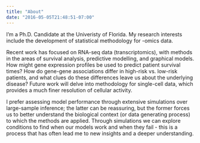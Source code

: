 ```yaml
---
title: "About"
date: "2016-05-05T21:48:51-07:00"
---
```


I’m a Ph.D. Candidate at the Univeristy of Florida. My research interests include the development of statistical methodology for -omics data.

Recent work has focused on RNA-seq data (transcriptomics), with methods in the areas of survival analysis, predictive modelling, and graphical models. How might gene expression profiles be used to predict patient survival times? How do gene-gene associations differ in high-risk vs. low-risk patients, and what clues do these differences leave us about the underlying disease? Future work will delve into methodology for single-cell data, which provides a much finer resolution of cellular activity.

I prefer assessing model performance through extensive simulations over large-sample inference; the latter can be reassuring, but the former forces us to better understand the biological context (or data generating process) to which the methods are applied. Through simulations we can explore conditions to find when our models work and when they fail - this is a process that has often lead me to new insights and a deeper understanding.